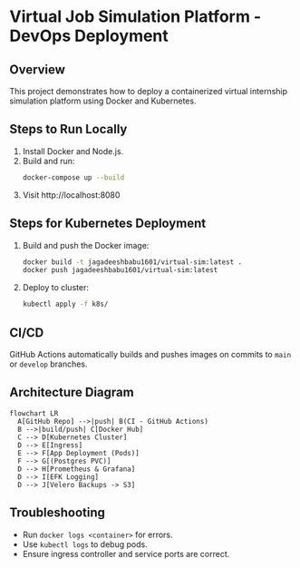 # Virtual Job Simulation Platform - DevOps Deployment

## Overview
This project demonstrates how to deploy a containerized virtual internship simulation platform using Docker and Kubernetes.

## Steps to Run Locally
1. Install Docker and Node.js.
2. Build and run:
   ```bash
   docker-compose up --build
   ```
3. Visit http://localhost:8080

## Steps for Kubernetes Deployment
1. Build and push the Docker image:
   ```bash
   docker build -t jagadeeshbabu1601/virtual-sim:latest .
   docker push jagadeeshbabu1601/virtual-sim:latest
   ```
2. Deploy to cluster:
   ```bash
   kubectl apply -f k8s/
   ```

## CI/CD
GitHub Actions automatically builds and pushes images on commits to `main` or `develop` branches.

## Architecture Diagram
```mermaid
flowchart LR
  A[GitHub Repo] -->|push| B(CI - GitHub Actions)
  B -->|build/push| C[Docker Hub]
  C --> D[Kubernetes Cluster]
  D --> E[Ingress]
  E --> F[App Deployment (Pods)]
  F --> G[(Postgres PVC)]
  D --> H[Prometheus & Grafana]
  D --> I[EFK Logging]
  D --> J[Velero Backups -> S3]
```

## Troubleshooting
- Run `docker logs <container>` for errors.
- Use `kubectl logs` to debug pods.
- Ensure ingress controller and service ports are correct.


